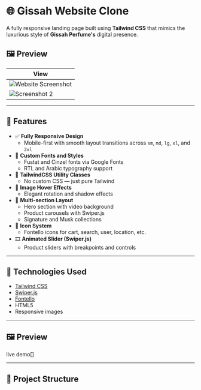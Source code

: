 # 🌐 Gissah Website Clone

A fully responsive landing page built using **Tailwind CSS** that mimics the luxurious style of **Gissah Perfume's** digital presence.

## 🖼 Preview

| View |
|------|
| ![Website Screenshot](./src/img/Screenshot%202025-06-06%20194000.png) |
| ![Screenshot 2](./src/img/Screenshot%202025-06-06%20194012.png) |


---

## 🚀 Features

- ✅ **Fully Responsive Design**
  - Mobile-first with smooth layout transitions across `sm`, `md`, `lg`, `xl`, and `2xl`
- 🎨 **Custom Fonts and Styles**
  - Fustat and Cinzel fonts via Google Fonts
  - RTL and Arabic typography support
- 💎 **TailwindCSS Utility Classes**
  - No custom CSS — just pure Tailwind
- 📸 **Image Hover Effects**
  - Elegant rotation and shadow effects
- 🧭 **Multi-section Layout**
  - Hero section with video background
  - Product carousels with Swiper.js
  - Signature and Musk collections
- 🧩 **Icon System**
  - Fontello icons for cart, search, user, location, etc.
- 🎞️ **Animated Slider (Swiper.js)**
  - Product sliders with breakpoints and controls

---

## 🧰 Technologies Used

- [Tailwind CSS](https://tailwindcss.com)
- [Swiper.js](https://swiperjs.com)
- [Fontello](http://fontello.com)
- HTML5
- Responsive images

---

## 🖼 Preview

live demo[]

---

## 📁 Project Structure

